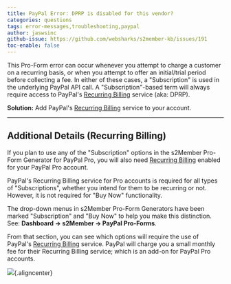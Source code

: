 ```yaml
---
title: PayPal Error: DPRP is disabled for this vendor?
categories: questions
tags: error-messages,troubleshooting,paypal
author: jaswsinc
github-issue: https://github.com/websharks/s2member-kb/issues/191
toc-enable: false
---
```


This Pro-Form error can occur whenever you attempt to charge a customer on a recurring basis, or when you attempt to offer an initial/trial period before collecting a fee. In either of these cases, a "Subscription" is used in the underlying PayPal API call. A "Subscription"-based term will always require access to PayPal's [Recurring Billing](http://www.s2member.com/paypal-pro-recurring-payments-faqs) service (aka: DPRP).

**Solution:** Add PayPal's [Recurring Billing](http://www.s2member.com/paypal-pro-recurring-payments-faqs) service to your account.

---

## Additional Details (Recurring Billing)

If you plan to use any of the "Subscription" options in the s2Member Pro-Form Generator for PayPal Pro, you will also need [Recurring Billing](http://www.s2member.com/paypal-pro-recurring-payments-faqs) enabled for your PayPal Pro account.

PayPal's Recurring Billing service for Pro accounts is required for all types of "Subscriptions", whether you intend for them to be recurring or not. However, it is not required for "Buy Now" functionality.

The drop-down menus in s2Member Pro-Form Generators have been marked "Subscription" and "Buy Now" to help you make this distinction. See: **Dashboard → s2Member → PayPal Pro-Forms**.

From that section, you can see which options will require the use of PayPal's [Recurring Billing](http://www.s2member.com/paypal-pro-recurring-payments-faqs) service. PayPal will charge you a small monthly fee for their Recurring Billing service; which is an add-on for PayPal Pro accounts.

![](https://www.filepicker.io/api/file/tLcjEKIjTkCj2hGNYByZ#.png){.aligncenter}
